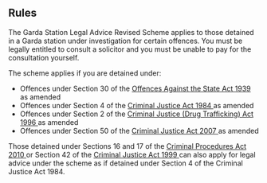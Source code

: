 ##  Rules

The Garda Station Legal Advice Revised Scheme applies to those detained in a
Garda station under investigation for certain offences. You must be legally
entitled to consult a solicitor and you must be unable to pay for the
consultation yourself.

The scheme applies if you are detained under:

  * Offences under Section 30 of the [ Offences Against the State Act 1939 ](https://www.irishstatutebook.ie/eli/1939/act/13/enacted/en/html) as amended 
  * Offences under Section 4 of the [ Criminal Justice Act 1984 ](https://www.irishstatutebook.ie/eli/1984/act/22/enacted/en/html) as amended 
  * Offences under Section 2 of the [ Criminal Justice (Drug Trafficking) Act 1996 ](https://www.irishstatutebook.ie/eli/1996/act/29/enacted/en/html) as amended 
  * Offences under Section 50 of the [ Criminal Justice Act 2007 ](https://www.irishstatutebook.ie/eli/2007/act/29/enacted/en/html) as amended 

Those detained under Sections 16 and 17 of the [ Criminal Procedures Act 2010
](https://www.irishstatutebook.ie/eli/2010/act/27/enacted/en/html) or Section
42 of the [ Criminal Justice Act 1999
](https://www.irishstatutebook.ie/eli/1999/act/10/enacted/en/html) can also
apply for legal advice under the scheme as if detained under Section 4 of the
Criminal Justice Act 1984.
